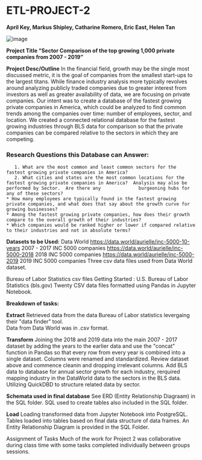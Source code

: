 # ETL-PROJECT-2
**April Key, Markus Shipley, Catharine Romero, Eric East, Helen Tan**

![image](https://user-images.githubusercontent.com/94247881/157790014-a92befd8-0bb1-4450-9ee4-a0fdf1458953.png)

**Project Title 
“Sector Comparison of the top growing 1,000 private companies from 2007 - 2019”**

**Project Desc/Outline**
In the financial field, growth may be the single most discussed metric, it is the goal of companies from the smallest start-ups to the largest titans. While finance industry analysis more typically revolves around analyzing publicly traded companies due to greater interest from investors as well as greater availability of data, we are focusing on private companies. 
Our intent was to create a database of the fastest growing private companies in America, which could be analyzed to find common trends among the companies over time: number of employees, sector, and location. 
We created a connected relational database for the fastest growing industries through BLS data for comparison so that the private companies can be compared relative to the sectors in which they are competing.

### Research Questions this Database can Answer:
       1. What are the most common and least common sectors for the fastest growing private companies in America?
       2. What cities and states are the most common locations for the fastest growing private companies in America?  Analysis may also be performed by Sector.  Are there any              burgeoning hubs for any of these sectors?
    * How many employees are typically found in the fastest growing private companies, and what does that say about the growth curve for growing businesses?
    * Among the fastest growing private companies, how does their growth compare to the overall growth of their industries? 
    * Which companies would be ranked higher or lower if compared relative to their industries and not in absolute terms?  


**Datasets to be Used:**
Data World
https://data.world/aurielle/inc-5000-10-years 2007 - 2017 INC 5000 companies 
https://data.world/aurielle/inc-5000-2018 2018 INC 5000 companies
https://data.world/aurielle/inc-5000-2019 2019 INC 5000 companies
Three csv data files used from Data World dataset.

Bureau of Labor Statistics csv files
Getting Started : U.S. Bureau of Labor Statistics (bls.gov)
Twenty CSV data files formatted using Pandas in Jupyter Notebook. 

**Breakdown of tasks:**

**Extract**
Retrieved data from the data Bureau of Labor statistics levergaing their "data finder" tool.  
Data from Data World was in .csv format.  

**Transform**
Joining the 2018 and 2019 data into the main 2007 - 2017 dataset by adding the years to the earlier data and use the "concat" function in Pandas so that every row from every year is combined into a single dataset. Columns were renamed and standardized. 
Review dataset above and commence cleanin and dropping irrelevant columns.
Add BLS data to database for annual sector growth for each industry, rerquired mapping industry in the DataWorld data to the sectors in the BLS data.
Utilizing QuickDBD to structure related data by sector.

**Schemata used in final database**
See ERD (Entity Relationship Diagraam) in the SQL folder.  SQL used to create tables also included in the SQL folder.

**Load** 
Loading transformed data from Jupyter Notebook into PostgreSQL.  
Tables loaded into tables based on final data structure of data frames.
An Entity Relationship Diagram is provided in the SQL Folder.

Assignment of Tasks
Much of the work for Project 2 was collaborative during class time with some tasks completed individually between groups sessions.  

